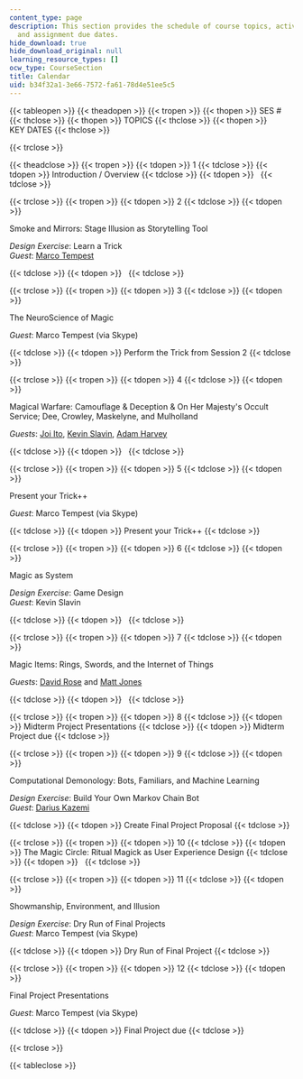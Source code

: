 ```yaml
---
content_type: page
description: This section provides the schedule of course topics, activities, guests,
  and assignment due dates.
hide_download: true
hide_download_original: null
learning_resource_types: []
ocw_type: CourseSection
title: Calendar
uid: b34f32a1-3e66-7572-fa61-78d4e51ee5c5
---
```


{{< tableopen >}}
{{< theadopen >}}
{{< tropen >}}
{{< thopen >}}
SES #
{{< thclose >}}
{{< thopen >}}
TOPICS
{{< thclose >}}
{{< thopen >}}
KEY DATES
{{< thclose >}}

{{< trclose >}}

{{< theadclose >}}
{{< tropen >}}
{{< tdopen >}}
1
{{< tdclose >}}
{{< tdopen >}}
Introduction / Overview
{{< tdclose >}}
{{< tdopen >}}
 
{{< tdclose >}}

{{< trclose >}}
{{< tropen >}}
{{< tdopen >}}
2
{{< tdclose >}}
{{< tdopen >}}


Smoke and Mirrors: Stage Illusion as Storytelling Tool

_Design Exercise_: Learn a Trick  
_Guest_: [Marco Tempest](http://www.marcotempest.com/)


{{< tdclose >}}
{{< tdopen >}}
 
{{< tdclose >}}

{{< trclose >}}
{{< tropen >}}
{{< tdopen >}}
3
{{< tdclose >}}
{{< tdopen >}}


The NeuroScience of Magic

_Guest_: Marco Tempest (via Skype)


{{< tdclose >}}
{{< tdopen >}}
Perform the Trick from Session 2
{{< tdclose >}}

{{< trclose >}}
{{< tropen >}}
{{< tdopen >}}
4
{{< tdclose >}}
{{< tdopen >}}


Magical Warfare: Camouflage & Deception & On Her Majesty's Occult Service; Dee, Crowley, Maskelyne, and Mulholland

_Guests_: [Joi Ito](https://www.media.mit.edu/people/joi), [Kevin Slavin](https://www.media.mit.edu/people/slavin), [Adam Harvey](http://ahprojects.com/about/)


{{< tdclose >}}
{{< tdopen >}}
 
{{< tdclose >}}

{{< trclose >}}
{{< tropen >}}
{{< tdopen >}}
5
{{< tdclose >}}
{{< tdopen >}}


Present your Trick++

_Guest_: Marco Tempest (via Skype)


{{< tdclose >}}
{{< tdopen >}}
Present your Trick++
{{< tdclose >}}

{{< trclose >}}
{{< tropen >}}
{{< tdopen >}}
6
{{< tdclose >}}
{{< tdopen >}}


Magic as System

_Design Exercise_: Game Design  
_Guest_: Kevin Slavin


{{< tdclose >}}
{{< tdopen >}}
 
{{< tdclose >}}

{{< trclose >}}
{{< tropen >}}
{{< tdopen >}}
7
{{< tdclose >}}
{{< tdopen >}}


Magic Items: Rings, Swords, and the Internet of Things

_Guests_: [David Rose](http://cp.media.mit.edu/davidrose/) and [Matt Jones](http://magicalnihilism.com/)


{{< tdclose >}}
{{< tdopen >}}
 
{{< tdclose >}}

{{< trclose >}}
{{< tropen >}}
{{< tdopen >}}
8
{{< tdclose >}}
{{< tdopen >}}
Midterm Project Presentations
{{< tdclose >}}
{{< tdopen >}}
Midterm Project due
{{< tdclose >}}

{{< trclose >}}
{{< tropen >}}
{{< tdopen >}}
9
{{< tdclose >}}
{{< tdopen >}}


Computational Demonology: Bots, Familiars, and Machine Learning

_Design Exercise_: Build Your Own Markov Chain Bot  
_Guest_: [Darius Kazemi](http://tinysubversions.com/)


{{< tdclose >}}
{{< tdopen >}}
Create Final Project Proposal
{{< tdclose >}}

{{< trclose >}}
{{< tropen >}}
{{< tdopen >}}
10
{{< tdclose >}}
{{< tdopen >}}
The Magic Circle: Ritual Magick as User Experience Design
{{< tdclose >}}
{{< tdopen >}}
 
{{< tdclose >}}

{{< trclose >}}
{{< tropen >}}
{{< tdopen >}}
11
{{< tdclose >}}
{{< tdopen >}}


Showmanship, Environment, and Illusion

_Design Exercise_: Dry Run of Final Projects  
_Guest_: Marco Tempest (via Skype)


{{< tdclose >}}
{{< tdopen >}}
Dry Run of Final Project
{{< tdclose >}}

{{< trclose >}}
{{< tropen >}}
{{< tdopen >}}
12
{{< tdclose >}}
{{< tdopen >}}


Final Project Presentations

_Guest_: Marco Tempest (via Skype)


{{< tdclose >}}
{{< tdopen >}}
Final Project due
{{< tdclose >}}

{{< trclose >}}

{{< tableclose >}}